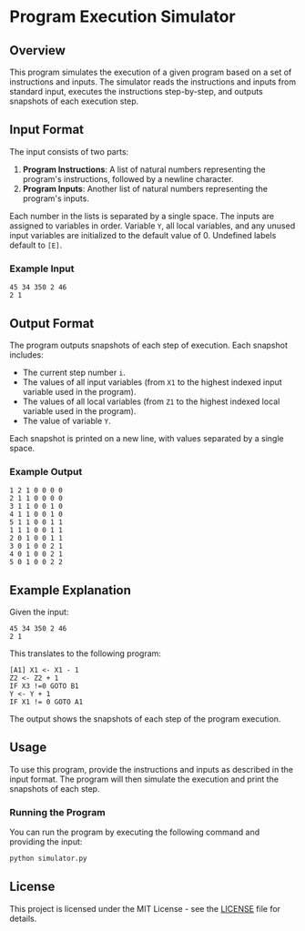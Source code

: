 
# Program Execution Simulator

## Overview

This program simulates the execution of a given program based on a set of instructions and inputs. The simulator reads the instructions and inputs from standard input, executes the instructions step-by-step, and outputs snapshots of each execution step.

## Input Format

The input consists of two parts:

1. **Program Instructions**: A list of natural numbers representing the program's instructions, followed by a newline character.
2. **Program Inputs**: Another list of natural numbers representing the program's inputs.

Each number in the lists is separated by a single space. The inputs are assigned to variables in order. Variable `Y`, all local variables, and any unused input variables are initialized to the default value of 0. Undefined labels default to `[E]`.

### Example Input

```
45 34 350 2 46
2 1
```

## Output Format

The program outputs snapshots of each step of execution. Each snapshot includes:
- The current step number `i`.
- The values of all input variables (from `X1` to the highest indexed input variable used in the program).
- The values of all local variables (from `Z1` to the highest indexed local variable used in the program).
- The value of variable `Y`.

Each snapshot is printed on a new line, with values separated by a single space.

### Example Output

```
1 2 1 0 0 0 0
2 1 1 0 0 0 0
3 1 1 0 0 1 0
4 1 1 0 0 1 0
5 1 1 0 0 1 1
1 1 1 0 0 1 1
2 0 1 0 0 1 1
3 0 1 0 0 2 1
4 0 1 0 0 2 1
5 0 1 0 0 2 2
```

## Example Explanation

Given the input:
```
45 34 350 2 46
2 1
```

This translates to the following program:

```
[A1] X1 <- X1 - 1
Z2 <- Z2 + 1
IF X3 !=0 GOTO B1
Y <- Y + 1
IF X1 != 0 GOTO A1
```

The output shows the snapshots of each step of the program execution.

## Usage

To use this program, provide the instructions and inputs as described in the input format. The program will then simulate the execution and print the snapshots of each step.

### Running the Program

You can run the program by executing the following command and providing the input:

```bash
python simulator.py
```

## License

This project is licensed under the MIT License - see the [LICENSE](LICENSE) file for details.
